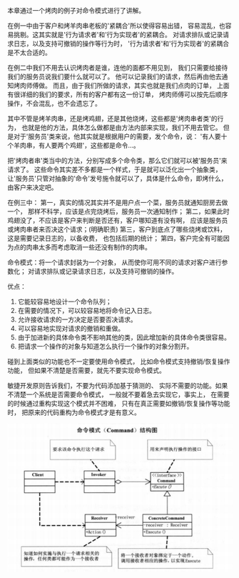 本章通过一个烤肉的例子对命令模式进行了讲解。

在例一中由于客户和烤羊肉串老板的'紧耦合'所以使得容易出错，
容易混乱，也容易挑剔。这其实就是'行为请求者'和'行为实现者'的紧耦合。
对请求排队或记录请求日志，以及支持可撤销的操作等行为时，
'行为请求者'和'行为实现者'的紧耦合是不太合适的。

在例二中我们不用去认识烤肉者是谁，连他的面都不用见到，
我们只需要给接待我们的服务员说我们要什么就可以了。
他可以记录我们的请求，然后再由他去通知烤肉师傅做。
而且，由于我们所做的请求，其实也就是我们点肉的订单，
上面有很详细的我们的要求，所有的客户都有这一份订单，
烤肉师傅可以按先后顺序操作，不会混乱，也不会遗忘了。

其中不管是烤羊肉串，还是烤鸡翅，还是其他烧烤，这些都是'烤肉串者类'的行为，
也就是他的方法，具体怎么做都是由方法内部来实现，我们不用去管它。
但是对于'服务员'类来说，他其实就是根据用户的需要，发个命令，说：
'有人要十个羊肉串，有人要两个鸡翅'，这些都是命令...。

把'烤肉者串'类当中的方法，分别写成多个命令类，那么它们就可以被'服务员'来请求了。
这些命令其实差不多都是一个样式，于是就可以泛化出一个抽象类，
让'服务员'只管对抽象的'命令'发号施令就可以了，具体是什么命令，即烤什么，由客户来决定吧。

在例三中：
第一，真实的情况其实并不是用户点一个菜，服务员就通知厨房去做一个，
那样不科学，应该是点完烧烤后，服务员一次通知制作；
第二，如果此时鸡翅没了，不应该是客户来判断是否还有，客户哪知道有没有啊，
应该是服务员或烤肉串者来否决这个请求；(明确职责)
第三，客户到底点了哪些烧烤或饮料，这是需要记录日志的，以备收费，
也包括后期的统计；
第四，客户完全有可能因为点的肉串太多而考虑取消一些还没有制作的肉串。

命令模式：将一个请求封装为一个对象，
从而使你可用不同的请求对客户进行参数化；
对请求排队或记录请求日志，以及支持可撤销的操作。

优点：
1. 它能较容易地设计一个命令队列；
2. 在需要的情况下，可以较容易地将命令记入日志。
3. 允许接收请求的一方决定是否要否决请求。
4. 可以容易地实现对请求的撤销和重做。
5. 由于加进新的具体命令类不影响其他的类，因此增加新的具体命令类很容易。
6. 把请求一个操作的对象与知道怎么执行一个操作的对象分割开。

碰到上面类似的功能也不一定要使用命令模式，
比如命令模式支持撤销/恢复操作功能，
但如果不清楚是否需要，就先不要实现命令模式。

敏捷开发原则告诉我们，不要为代码添加基于猜测的、
实际不需要的功能。如果不清楚一个系统是否需要命令模式，
一般就不要着急去实现它，事实上，
在需要的时候通过重构实现这个模式并不困难，
只有在真正需要如撤销/恢复操作等功能时，
把原来的代码重构为命令模式才是有意义。

![命令模式](https://github.com/leihenqingze/fodder/blob/master/demo-designpattern/bigtalk-designpattern/commandpattern.png?raw=true)

